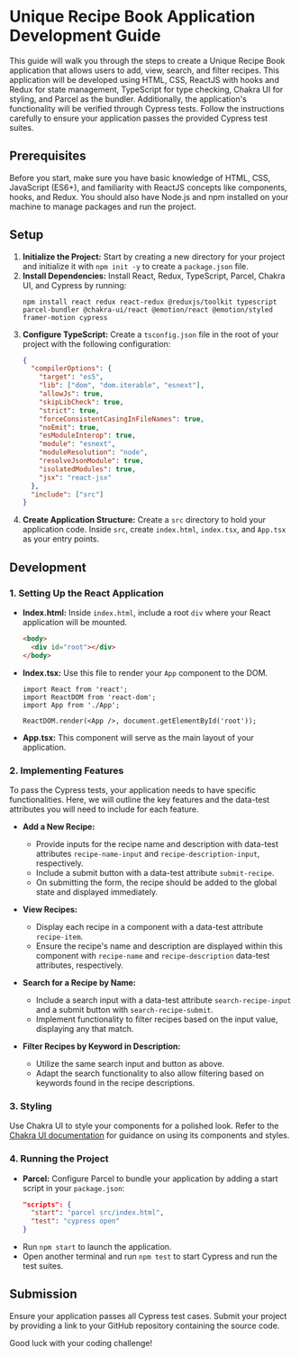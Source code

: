 # Unique Recipe Book Application Development Guide

This guide will walk you through the steps to create a Unique Recipe Book application that allows users to add, view, search, and filter recipes. This application will be developed using HTML, CSS, ReactJS with hooks and Redux for state management, TypeScript for type checking, Chakra UI for styling, and Parcel as the bundler. Additionally, the application's functionality will be verified through Cypress tests. Follow the instructions carefully to ensure your application passes the provided Cypress test suites.

## Prerequisites

Before you start, make sure you have basic knowledge of HTML, CSS, JavaScript (ES6+), and familiarity with ReactJS concepts like components, hooks, and Redux. You should also have Node.js and npm installed on your machine to manage packages and run the project.

## Setup

1. **Initialize the Project:** Start by creating a new directory for your project and initialize it with `npm init -y` to create a `package.json` file.
2. **Install Dependencies:** Install React, Redux, TypeScript, Parcel, Chakra UI, and Cypress by running:
   ```
   npm install react redux react-redux @reduxjs/toolkit typescript parcel-bundler @chakra-ui/react @emotion/react @emotion/styled framer-motion cypress
   ```
3. **Configure TypeScript:** Create a `tsconfig.json` file in the root of your project with the following configuration:
   ```json
   {
     "compilerOptions": {
       "target": "es5",
       "lib": ["dom", "dom.iterable", "esnext"],
       "allowJs": true,
       "skipLibCheck": true,
       "strict": true,
       "forceConsistentCasingInFileNames": true,
       "noEmit": true,
       "esModuleInterop": true,
       "module": "esnext",
       "moduleResolution": "node",
       "resolveJsonModule": true,
       "isolatedModules": true,
       "jsx": "react-jsx"
     },
     "include": ["src"]
   }
   ```
4. **Create Application Structure:** Create a `src` directory to hold your application code. Inside `src`, create `index.html`, `index.tsx`, and `App.tsx` as your entry points.

## Development

### 1. Setting Up the React Application

- **Index.html:** Inside `index.html`, include a root `div` where your React application will be mounted.
  ```html
  <body>
    <div id="root"></div>
  </body>
  ```
- **Index.tsx:** Use this file to render your `App` component to the DOM.
  ```tsx
  import React from 'react';
  import ReactDOM from 'react-dom';
  import App from './App';
  
  ReactDOM.render(<App />, document.getElementById('root'));
  ```
- **App.tsx:** This component will serve as the main layout of your application.

### 2. Implementing Features

To pass the Cypress tests, your application needs to have specific functionalities. Here, we will outline the key features and the data-test attributes you will need to include for each feature.

- **Add a New Recipe:**
  - Provide inputs for the recipe name and description with data-test attributes `recipe-name-input` and `recipe-description-input`, respectively.
  - Include a submit button with a data-test attribute `submit-recipe`.
  - On submitting the form, the recipe should be added to the global state and displayed immediately.

- **View Recipes:**
  - Display each recipe in a component with a data-test attribute `recipe-item`.
  - Ensure the recipe's name and description are displayed within this component with `recipe-name` and `recipe-description` data-test attributes, respectively.

- **Search for a Recipe by Name:**
  - Include a search input with a data-test attribute `search-recipe-input` and a submit button with `search-recipe-submit`.
  - Implement functionality to filter recipes based on the input value, displaying any that match.

- **Filter Recipes by Keyword in Description:**
  - Utilize the same search input and button as above.
  - Adapt the search functionality to also allow filtering based on keywords found in the recipe descriptions.

### 3. Styling

Use Chakra UI to style your components for a polished look. Refer to the [Chakra UI documentation](https://chakra-ui.com/docs/getting-started) for guidance on using its components and styles.

### 4. Running the Project

- **Parcel:** Configure Parcel to bundle your application by adding a start script in your `package.json`:
  ```json
  "scripts": {
    "start": "parcel src/index.html",
    "test": "cypress open"
  }
  ```
- Run `npm start` to launch the application.
- Open another terminal and run `npm test` to start Cypress and run the test suites.

## Submission

Ensure your application passes all Cypress test cases. Submit your project by providing a link to your GitHub repository containing the source code.

Good luck with your coding challenge!